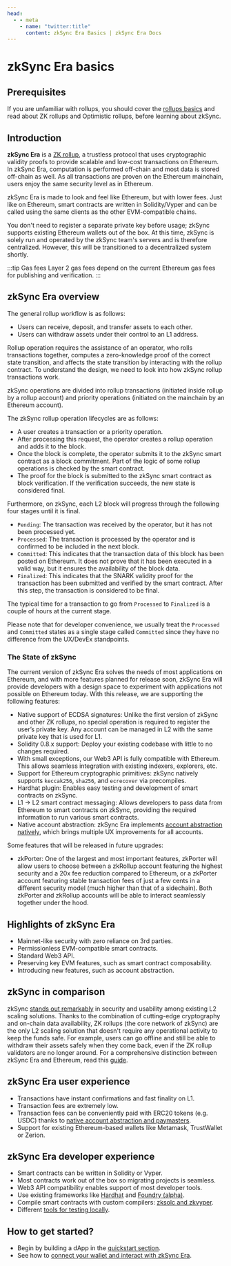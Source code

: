 ```yaml
---
head:
  - - meta
    - name: "twitter:title"
      content: zkSync Era Basics | zkSync Era Docs
---
```


# zkSync Era basics

## Prerequisites

If you are unfamiliar with rollups, you should cover the [rollups basics](./rollups.md) and read about ZK rollups and Optimistic rollups, before learning about zkSync.

## Introduction

**zkSync Era** is a [ZK rollup](./rollups.md#what-are-zk-rollups), a trustless protocol that uses cryptographic validity proofs to provide
scalable and low-cost transactions on Ethereum.
In zkSync Era, computation is performed off-chain and most data is stored off-chain as well. As all transactions are proven on the Ethereum
mainchain, users enjoy the same security level as in Ethereum.

zkSync Era is made to look and feel like Ethereum, but with lower fees. Just like on Ethereum, smart contracts are written in Solidity/Vyper and can be called using the same clients as the other EVM-compatible chains.

You don't need to register a separate private key before usage; zkSync supports existing Ethereum wallets out of the box.
At this time, zkSync is solely run and operated by the zkSync team's servers and is therefore centralized. However, this will be transitioned to a decentralized system shortly.

:::tip Gas fees
Layer 2 gas fees depend on the current Ethereum gas fees for publishing and verification.
:::

## zkSync Era overview

The general rollup workflow is as follows:

- Users can receive, deposit, and transfer assets to each other.
- Users can withdraw assets under their control to an L1 address.

Rollup operation requires the assistance of an operator, who rolls transactions together, computes a zero-knowledge proof of the correct state transition, and affects the state transition by interacting with the rollup contract.
To understand the design, we need to look into how zkSync rollup transactions work.

zkSync operations are divided into rollup transactions (initiated inside rollup by a rollup account) and priority operations (initiated on the mainchain by an Ethereum account).

The zkSync rollup operation lifecycles are as follows:

- A user creates a transaction or a priority operation.
- After processing this request, the operator creates a rollup operation and adds it to the block.
- Once the block is complete, the operator submits it to the zkSync smart contract as a block commitment. Part of the logic of some rollup operations is checked by the smart contract.
- The proof for the block is submitted to the zkSync smart contract as block verification. If the verification succeeds, the new state is considered final.

Furthermore, on zkSync, each L2 block will progress through the following four stages until it is final.

- `Pending`: The transaction was received by the operator, but it has not been processed yet.
- `Processed`: The transaction is processed by the operator and is confirmed to be included in the next block.
- `Committed`: This indicates that the transaction data of this block has been posted on Ethereum. It does not prove that it has been executed in a valid way, but it ensures the
  availability of the block data.
- `Finalized`: This indicates that the SNARK validity proof for the transaction has been submitted and verified by the smart contract. After this step, the transaction is considered to be final.

The typical time for a transaction to go from `Processed` to `Finalized` is a couple of hours at the current stage.

Please note that for developer convenience, we usually treat the `Processed` and `Committed` states as a single stage called `Committed` since they have no difference from the UX/DevEx standpoints.

### The State of zkSync

The current version of zkSync Era solves the needs of most applications on Ethereum, and with more features planned for release soon, zkSync Era will provide developers with a design space to experiment with applications not possible on Ethereum today. With this release, we are supporting the following features:

- Native support of ECDSA signatures: Unlike the first version of zkSync and other ZK rollups, no special operation is required to register the user’s private key. Any account can be managed in L2 with the same private key that is used for L1.
- Solidity 0.8.x support: Deploy your existing codebase with little to no changes required.
- With small exceptions, our Web3 API is fully compatible with Ethereum. This allows seamless integration with existing indexers, explorers, etc.
- Support for Ethereum cryptographic primitives: zkSync natively supports `keccak256`, `sha256`, and `ecrecover` via precompiles.
- Hardhat plugin: Enables easy testing and development of smart contracts on zkSync.
- L1 → L2 smart contract messaging: Allows developers to pass data from Ethereum to smart contracts on zkSync, providing the required information to run various smart contracts.
- Native account abstraction: zkSync Era implements [account abstraction natively](./account-abstraction.md), which brings multiple UX improvements for all accounts.

Some features that will be released in future upgrades:

- zkPorter: One of the largest and most important features, zkPorter will allow users to choose between a zkRollup account featuring the highest security and a 20x fee reduction compared to Ethereum, or a zkPorter account featuring stable transaction fees of just a few cents in a different security model (much higher than that of a sidechain). Both zkPorter and zkRollup accounts will be able to interact seamlessly together under the hood.

## Highlights of zkSync Era

- Mainnet-like security with zero reliance on 3rd parties.
- Permissionless EVM-compatible smart contracts.
- Standard Web3 API.
- Preserving key EVM features, such as smart contract composability.
- Introducing new features, such as account abstraction.

## zkSync in comparison

zkSync [stands out remarkably](https://blog.matter-labs.io/evaluating-ethereum-l2-scaling-solutions-a-comparison-framework-b6b2f410f955) in security and usability among existing L2 scaling solutions.
Thanks to the combination of cutting-edge cryptography and on-chain data availability, ZK rollups (the core network of zkSync) are the only L2 scaling solution that doesn't require any operational activity to keep the funds safe.
For example, users can go offline and still be able to withdraw their assets safely when they come back, even if the ZK rollup validators are no longer around.
For a comprehensive distinction between zkSync Era and Ethereum, read this [guide](../../reference/architecture/differences-with-ethereum.md).

## zkSync Era user experience

- Transactions have instant confirmations and fast finality on L1.
- Transaction fees are extremely low.
- Transaction fees can be conveniently paid with ERC20 tokens (e.g. USDC) thanks to [native account abstraction and paymasters](./account-abstraction.md).
- Support for existing Ethereum-based wallets like Metamask, TrustWallet or Zerion.

## zkSync Era developer experience

- Smart contracts can be written in Solidity or Vyper.
- Most contracts work out of the box so migrating projects is seamless.
- Web3 API compatibility enables support of most developer tools.
- Use existing frameworks like [Hardhat](../../tools/hardhat/README.md) and [Foundry (alpha)](https://github.com/matter-labs/foundry-zksync).
- Compile smart contracts with custom compilers: [zksolc and zkvyper](../../tools/compiler-toolchain/README.md).
- Different [tools for testing locally](../../tools/testing/README.md).

## How to get started?

- Begin by building a dApp in the [quickstart section](../../dev/building-on-zksync/hello-world.md).
- See how to [connect your wallet and interact with zkSync Era](../../dev/building-on-zksync/interacting.md).
